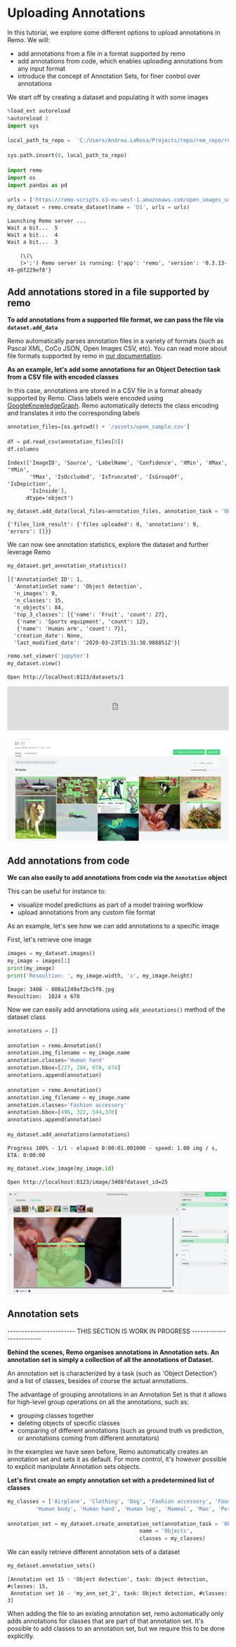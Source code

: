 # Uploading Annotations

In this tutorial, we explore some different options to upload annotations in Remo. We will:

- add annotations from a file in a format supported by remo
- add annotations from code, which enables uploading annotations from any input format
- introduce the concept of Annotation Sets, for finer control over annotations

We start off by creating a dataset and populating it with some images


```python
%load_ext autoreload
%autoreload 2
import sys

local_path_to_repo =  'C:/Users/Andrea.LaRosa/Projects/repo/rem_repo/remo-python/'

sys.path.insert(0, local_path_to_repo)

import remo
import os
import pandas as pd

urls = ['https://remo-scripts.s3-eu-west-1.amazonaws.com/open_images_sample_dataset.zip']
my_dataset = remo.create_dataset(name = 'D1', urls = urls)
```

    Launching Remo server ...
    Wait a bit...  5
    Wait a bit...  4
    Wait a bit...  3
    
        (\(\ 
        (>':') Remo server is running: {'app': 'remo', 'version': '0.3.13-49-g6f229ef8'}
                        
    

## Add annotations stored in a file supported by remo

**To add annotations from a supported file format, we can pass the file via `dataset.add_data`**

Remo automatically parses annotation files in a variety of formats (such as Pascal XML, CoCo JSON, Open Images CSV, etc). You can read more about file formats supported by remo in [our documentation](https://remo.ai/docs/annotation-formats/).



**As an example, let's add some annotations for an Object Detection task from a CSV file with encoded classes**

In this case, annotations are stored in a CSV file in a format already supported by Remo. Class labels were encoded using [GoogleKnowledgeGraph](https://developers.google.com/knowledge-graph). Remo automatically detects the class encoding and translates it into the corresponding labels


```python
annotation_files=[os.getcwd() + '/assets/open_sample.csv']

df = pd.read_csv(annotation_files[0])
df.columns
```




    Index(['ImageID', 'Source', 'LabelName', 'Confidence', 'XMin', 'XMax', 'YMin',
           'YMax', 'IsOccluded', 'IsTruncated', 'IsGroupOf', 'IsDepiction',
           'IsInside'],
          dtype='object')




```python
my_dataset.add_data(local_files=annotation_files, annotation_task = 'Object detection')
```




    {'files_link_result': {'files uploaded': 0, 'annotations': 9, 'errors': []}}



We can now see annotation statistics, explore the dataset and further leverage Remo


```python
my_dataset.get_annotation_statistics()
```




    [{'AnnotationSet ID': 1,
      'AnnotationSet name': 'Object detection',
      'n_images': 9,
      'n_classes': 15,
      'n_objects': 84,
      'top_3_classes': [{'name': 'Fruit', 'count': 27},
       {'name': 'Sports equipment', 'count': 12},
       {'name': 'Human arm', 'count': 7}],
      'creation_date': None,
      'last_modified_date': '2020-03-23T15:31:38.988851Z'}]




```python
remo.set_viewer('jupyter')
my_dataset.view()
```

    Open http://localhost:8123/datasets/1
    





<iframe
    id="remo_frame_cea49067-f94b-4bea-bf0e-1792e4774e5e"
    width="100%"
    height="100px"
    src="http://localhost:8123/datasets/1?allheadless"
    frameborder="0"
    allowfullscreen
></iframe>
<script type="text/javascript">
    (function () {
        const iframe = document.getElementById("remo_frame_cea49067-f94b-4bea-bf0e-1792e4774e5e");
        let timeout, delay = 100;

        const setHeight = () => {
          const width = iframe.clientWidth;
          iframe.style.height = (width * screen.height / screen.width) * 0.8 + 'px';
        }
        window.addEventListener("resize", () => {
            clearTimeout(timeout);
          // start timing for event "completion"
          timeout = setTimeout(setHeight, delay);
        });
        setHeight();
    })()
</script>




![dataset_added_annotation.jpeg](assets/dataset_added_annotation.jpeg) 

## Add annotations from code

**We can also easily to add annotations from code via the `Annotation` object**


This can be useful for instance to:
- visualize model predictions as part of a model training worfklow
- upload annotations from any custom file format

As an example, let's see how we can add annotations to a specific image

First, let's retrieve one image 


```python
images = my_dataset.images()
my_image = images[1]
print(my_image)
print('Resoultion: ', my_image.width, 'x', my_image.height)
```

    Image: 3408 - 000a1249af2bc5f0.jpg
    Resoultion:  1024 x 678
    

Now we can easily add annotations using `add_annotations()` method of the dataset class


```python
annotations = []

annotation = remo.Annotation()
annotation.img_filename = my_image.name
annotation.classes='Human hand'
annotation.bbox=[227, 284, 678, 674]
annotations.append(annotation)

annotation = remo.Annotation()
annotation.img_filename = my_image.name
annotation.classes='Fashion accessory'
annotation.bbox=[496, 322, 544,370]
annotations.append(annotation)

my_dataset.add_annotations(annotations)
```

    Progress 100% - 1/1 - elapsed 0:00:01.001000 - speed: 1.00 img / s, ETA: 0:00:00
    


```python
my_dataset.view_image(my_image.id)
```

    Open http://localhost:8123/image/3408?dataset_id=25
    

![dataset_added_annotation.jpeg](assets/added_annotation.jpeg) 

## Annotation sets

------------------------ THIS SECTION IS WORK IN PROGRESS ------------------------

**Behind the scenes, Remo organises annotations in Annotation sets. An annotation set is simply a collection of all the annotations of Dataset.**

An annotation set is characterized by a task (such as 'Object Detection') and a list of classes, besides of course the actual annotations.

The advantage of grouping annotations in an Annotation Set is that it allows for high-level group operations on all the annotations, such as:
- grouping classes together
- deleting objects of specific classes
- comparing of different annotations (such as ground truth vs prediction, or annotations coming from different annotators)

In the examples we have seen before, Remo automatically creates an annotation set and sets it as default. For more control, it's however possible to explicit manipulate Annotation sets objects.


**Let's first create an empty annotation set with a predetermined list of classes**


```python
my_classes = ['Airplane', 'Clothing', 'Dog', 'Fashion accessory', 'Food', 'Footwear', 'Fruit', 'Human arm', 
         'Human body', 'Human hand', 'Human leg', 'Mammal', 'Man', 'Person', 'Salad', 'Sports equipment', 'Trousers', 'Woman']

annotation_set = my_dataset.create_annotation_set(annotation_task = 'Object detection',
                                          name = 'Objects',
                                          classes = my_classes)
```

We can easily retrieve different annotation sets of a dataset


```python
my_dataset.annotation_sets()
```




    [Annotation set 15 - 'Object detection', task: Object detection, #classes: 15,
     Annotation set 16 - 'my_ann_set_2', task: Object detection, #classes: 3]



When adding the file to an existing annotation set, remo automatically only adds annotations for classes that are part of that annotation set. It's possible to add classes to an annotation set, but we require this to be done explicitly.


```python

```

